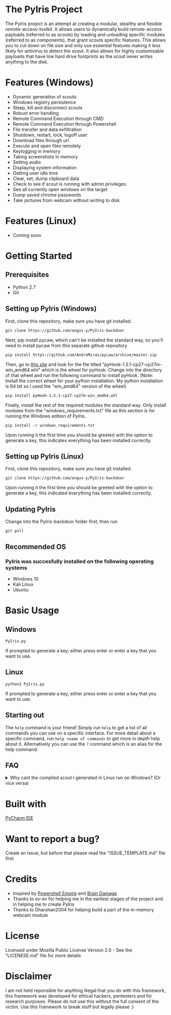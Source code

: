 # The PyIris Project
The PyIris project is an attempt at creating a modular, stealthy and flexible remote-access-toolkit. It allows users to 
dynamically build remote-access payloads (referred to as scouts) by loading and unloading specific modules (referred to as components), 
that grant scouts specific features. This allows you to cut down on file size and only use essential features making it
less likely for antivirus to detect the scout. It also allows for highly customisable payloads that have low hard drive footprints as 
the scout never writes anything to the disk.

# Features (Windows)
- Dynamic generation of scouts
- Windows registry persistence
- Sleep, kill and disconnect scouts
- Robust error handling
- Remote Command Execution through CMD
- Remote Command Execution through Powershell
- File transfer and data exfiltration
- Shutdown, restart, lock, logoff user
- Download files through url
- Execute and open files remotely
- Keylogging in memory
- Taking screenshots in memory
- Setting audio
- Displaying system information
- Getting user idle time
- Clear, set, dump clipboard data
- Check to see if scout is running with admin privileges
- See all currently open windows on the target
- Dump saved chrome passwords
- Take pictures from webcam without writing to disk

# Features (Linux)
- Coming soon

# Getting Started
## Prerequisites
- Python 2.7
- Git

## Setting up PyIris (Windows)

First, clone this repository, make sure you have git installed.

```git clone https://github.com/angus-y/PyIris-backdoor```

Next, pip install pycaw, which can't be installed the standard way, so you'll need to install pycaw from this separate github repository

```pip install https://github.com/AndreMiras/pycaw/archive/master.zip```

Then, go to [this site](https://www.lfd.uci.edu/~gohlke/pythonlibs/) and look for the file titled "pyHook-1.5.1-cp27-cp27m-
win_amd64.whl" which is the wheel for pyHook. Change into the directory of that wheel and run the following command to install pyHook. 
(Note: Install the correct wheel for your python installation. My python installation is 64 bit so I used the "win_amd64" version of the 
wheel)

```pip install pyHook-1.5.1-cp27-cp27m-win_amd64.whl```

Finally, install the rest of the required modules the standard way. Only install modules from the "windows_requirements.txt" file as
this section is for running the Windows edition of PyIris.

```pip install -r windows_requirements.txt```

Upon running it the first time you should be greeted with the option to generate a key, this indicates everything has been installed
correctly.

## Setting up PyIris (Linux)

First, clone this repository, make sure you have git installed.

```git clone https://github.com/angus-y/PyIris-backdoor```

Upon running it the first time you should be greeted with the option to generate a key, this indicated everything has been installed
correctly.

## Updating PyIris
Change into the PyIris-backdoor folder first, then run

```git pull```

## Recommended OS
### PyIris was succesfully installed on the following operating systems
- Windows 10
- Kali Linux
- Ubuntu

# Basic Usage
## Windows

```PyIris.py```

If prompted to generate a key, either press enter or enter a key that you want to use.

## Linux

```python2 PyIris.py```

If prompted to generate a key, either press enter or enter a key that you want to use.

## Starting out
The ```help``` command is your friend! Simply run ```help``` to get a list of all commands you can use on a specific interface. For more 
detail about a specific command, run ```help <name of command>``` to get more in depth help about it. Alternatively you can use the 
```?``` command which is an alias for the help command. 

## FAQ

<details>
<summary>Why cant the compiled scout I generated in Linux run on Windows? (Or vice versa)</summary>
<br>
PyIris utilizes Pyinstaller to compile its payloads. It is therefore not possible to cross-compile binaries. That means if you 
generate and compile a scout in Linux the binary only runs in Linux, it works the same for Windows. If you want to cross-compile 
Windows scouts for Linux I suggest you use wine and run PyIris from there.
<br><br>
</details>

# Built with
[PyCharm IDE](https://www.jetbrains.com/pycharm/)

# Want to report a bug?
Create an issue, but before that please read the "ISSUE_TEMPLATE.md" file first

# Credits
- Inspired by [Powershell Empire](https://github.com/EmpireProject/Empire) and [Brain Damage](https://github.com/mehulj94/BrainDamage)
- Thanks to ev-ev for helping me in the earliest stages of the project and in helping me to create PyIris
- Thanks to Dharshan2004 for helping build a part of the in-memory webcam module

# License
Licensed under Mozilla Public License Version 2.0 - See the "LICENESE.md" file for more details

# Disclaimer
I am not held reponsible for anything illegal that you do with this framework, this framework was developed for ethical hackers, 
pentesters and for research purposes. Please do not use this without the full consent of the victim. Use this framework to break stuff 
but legally please :)
